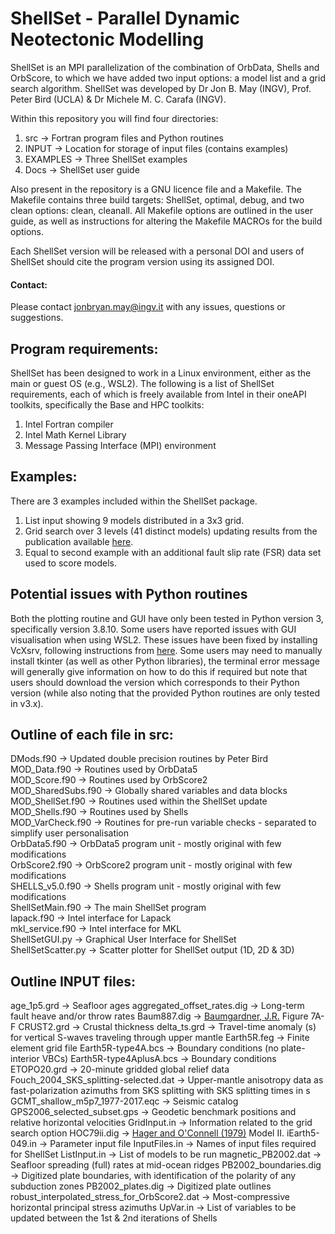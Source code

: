 # ShellSet - Parallel Dynamic Neotectonic Modelling

ShellSet is an MPI parallelization of the combination of OrbData, Shells and OrbScore, to which we have added two input options: a model list and a grid search algorithm.
ShellSet was developed by Dr Jon B. May (INGV), Prof. Peter Bird (UCLA) & Dr Michele M. C. Carafa (INGV).

Within this repository you will find four directories:
1. src -> Fortran program files and Python routines
2. INPUT -> Location for storage of input files (contains examples)
3. EXAMPLES -> Three ShellSet examples
4. Docs -> ShellSet user guide

Also present in the repository is a GNU licence file and a Makefile. The Makefile contains three build targets: ShellSet, optimal, debug, and two clean options: clean, cleanall. All Makefile options are outlined in the user guide, as well as instructions for altering the Makefile MACROs for the build options.

Each ShellSet version will be released with a personal DOI and users of ShellSet should cite the program version using its assigned DOI.

#### Contact:
Please contact jonbryan.may@ingv.it with any issues, questions or suggestions.


## Program requirements:
ShellSet has been designed to work in a Linux environment, either as the main or guest OS (e.g., WSL2). The following is a list of ShellSet requirements, each of which is freely available from Intel in their oneAPI toolkits, specifically the Base and HPC toolkits:
1. Intel Fortran compiler
2. Intel Math Kernel Library
3. Message Passing Interface (MPI) environment


## Examples:
There are 3 examples included within the ShellSet package.
1. List input showing 9 models distributed in a 3x3 grid.
2. Grid search over 3 levels (41 distinct models) updating results from the publication available [here](https://agupubs.onlinelibrary.wiley.com/doi/10.1029/2007JB005460).
3. Equal to second example with an additional fault slip rate (FSR) data set used to score models.


## Potential issues with Python routines
Both the plotting routine and GUI have only been tested in Python version 3, specifically version 3.8.10.
Some users have reported issues with GUI visualisation when using WSL2. These issues have been fixed by installing VcXsrv, following instructions from [here](https://techcommunity.microsoft.com/t5/modern-work-app-consult-blog/running-wsl-gui-apps-on-windows-10/ba-p/1493242).
Some users may need to manually install tkinter (as well as other Python libraries), the terminal error message will generally give information on how to do this if required but note that users should download the version which corresponds to their Python version (while also noting that the provided Python routines are only tested in v3.x).


## Outline of each file in src:
DMods.f90 -> Updated double precision routines by Peter Bird  
MOD_Data.f90 -> Routines used by OrbData5  
MOD_Score.f90 -> Routines used by OrbScore2  
MOD_SharedSubs.f90 -> Globally shared variables and data blocks  
MOD_ShellSet.f90 -> Routines used within the ShellSet update  
MOD_Shells.f90 -> Routines used by Shells  
MOD_VarCheck.f90 -> Routines for pre-run variable checks - separated to simplify user personalisation  
OrbData5.f90 -> OrbData5 program unit - mostly original with few modifications  
OrbScore2.f90 -> OrbScore2 program unit - mostly original with few modifications  
SHELLS_v5.0.f90 -> Shells program unit - mostly original with few modifications  
ShellSetMain.f90 -> The main ShellSet program  
lapack.f90 -> Intel interface for Lapack  
mkl_service.f90 -> Intel interface for MKL  
ShellSetGUI.py -> Graphical User Interface for ShellSet  
ShellSetScatter.py -> Scatter plotter for ShellSet output (1D, 2D & 3D)  


## Outline INPUT files:
age_1p5.grd -> Seafloor ages
aggregated_offset_rates.dig -> Long-term fault heave and/or throw rates
Baum887.dig -> [Baumgardner, J.R.](https://digital.library.unt.edu/ark:/67531/metadc1108970/) Figure 7A-F
CRUST2.grd -> Crustal thickness
delta_ts.grd -> Travel-time anomaly (s) for vertical S-waves traveling through upper mantle
Earth5R.feg -> Finite element grid file
Earth5R-type4A.bcs -> Boundary conditions (no plate-interior VBCs)
Earth5R-type4AplusA.bcs -> Boundary conditions
ETOPO20.grd -> 20-minute gridded global relief data
Fouch_2004_SKS_splitting-selected.dat -> Upper-mantle anisotropy data as fast-polarization azimuths from SKS splitting with SKS splitting times in s
GCMT_shallow_m5p7_1977-2017.eqc -> Seismic catalog
GPS2006_selected_subset.gps -> Geodetic benchmark positions and relative horizontal velocities
GridInput.in -> Information related to the grid search option
HOC79ii.dig -> [Hager and O'Connell (1979)](https://agupubs.onlinelibrary.wiley.com/doi/abs/10.1029/JB084iB03p01031?casa_token=Oc-Qr2482YoAAAAA:9VsVcCBfkEIdokY1WOJURg2VK2BqSRHg-HbmRKCWDxzeW94KnzWajcN-jMI1Yps6H_-aL9QbPAzqFw) Model II. 
iEarth5-049.in -> Parameter input file
InputFiles.in -> Names of input files required for ShellSet
ListInput.in -> List of models to be run
magnetic_PB2002.dat -> Seafloor spreading (full) rates at mid-ocean ridges
PB2002_boundaries.dig -> Digitized plate boundaries, with identification of the polarity of any subduction zones
PB2002_plates.dig -> Digitized plate outlines
robust_interpolated_stress_for_OrbScore2.dat -> Most-compressive horizontal principal stress azimuths
UpVar.in -> List of variables to be updated between the 1st & 2nd iterations of Shells
